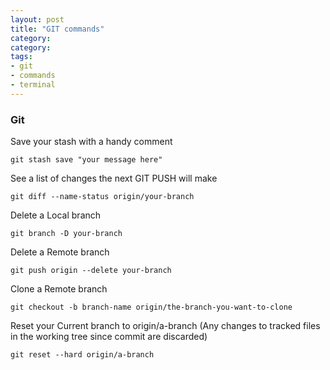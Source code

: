 ```yaml
---
layout: post
title: "GIT commands"
category: 
category: 
tags:
- git
- commands
- terminal
---
```


### Git
Save your stash with a handy comment

	git stash save "your message here"

See a list of changes the next GIT PUSH will make

	git diff --name-status origin/your-branch

Delete a Local branch

	git branch -D your-branch

Delete a Remote branch

	git push origin --delete your-branch

Clone a Remote branch

	git checkout -b branch-name origin/the-branch-you-want-to-clone

Reset your Current branch to origin/a-branch (Any changes to tracked files in the working tree since commit are discarded)

	git reset --hard origin/a-branch
